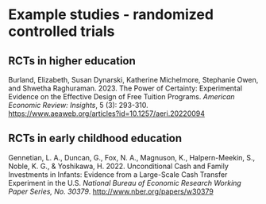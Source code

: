 # Example studies - randomized controlled trials

## RCTs in higher education

Burland, Elizabeth, Susan Dynarski, Katherine Michelmore, Stephanie Owen, and Shwetha Raghuraman. 2023. The Power of Certainty: Experimental Evidence on the Effective Design of Free Tuition Programs. *American Economic Review: Insights*, 5 (3): 293-310. https://www.aeaweb.org/articles?id=10.1257/aeri.20220094

## RCTs in early childhood education

Gennetian, L. A., Duncan, G., Fox, N. A., Magnuson, K., Halpern-Meekin, S., Noble, K. G., & Yoshikawa, H. 2022. Unconditional Cash and Family Investments in Infants: Evidence from a Large-Scale Cash Transfer Experiment in the U.S. *National Bureau of Economic Research Working Paper Series, No. 30379*. http://www.nber.org/papers/w30379

